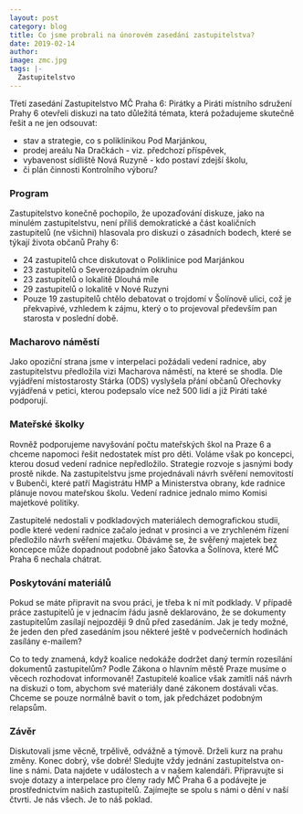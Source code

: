 ```yaml
---
layout: post
category: blog
title: Co jsme probrali na únorovém zasedání zastupitelstva?
date: 2019-02-14
author: 
image: zmc.jpg
tags: |-
  Zastupitelstvo
---
```


Třetí zasedání Zastupitelstvo MČ Praha 6: Pirátky a Piráti místního sdružení Prahy 6 otevřeli diskuzi na tato důležitá témata, která požadujeme skutečně řešit a ne jen odsouvat: 

* stav a strategie, co s poliklinikou Pod Marjánkou, 
* prodej areálu Na Dračkách - viz. předchozí příspěvek, 
* vybavenost sídliště Nová Ruzyně - kdo postaví zdejší školu, 
* či plán činnosti Kontrolního výboru?

### Program

Zastupitelstvo konečně pochopilo, že upozaďování diskuze, jako na minulém zastupitelstvu, není příliš demokratické a část koaličních zastupitelů (ne všichni) hlasovala pro diskuzi o zásadních bodech, které se týkají života občanů Prahy 6:

* 24 zastupitelů chce diskutovat o Poliklinice pod Marjánkou 
* 23 zastupitelů o Severozápadním okruhu
* 23 zastupitelů o lokalitě Dlouhá míle
* 29 zastupitelů o lokalitě v Nové Ruzyni
* Pouze 19 zastupitelů chtělo debatovat o trojdomí v Šolínově ulici, což je překvapivé, vzhledem k zájmu, který o to projevoval především pan starosta v poslední době.

### Macharovo náměstí

Jako opoziční strana jsme v interpelaci požádali vedení radnice, aby zastupitelstvu předložila vizi Macharova náměstí, na které se shodla. Dle vyjádření místostarosty Stárka (ODS) vyslyšela přání občanů Ořechovky vyjádřená v petici, kterou podepsalo více než 500 lidí a již Piráti také podporují.

### Mateřské školky

Rovněž podporujeme navyšování počtu mateřských škol na Praze 6 a chceme napomoci řešit nedostatek míst pro děti. Voláme však po koncepci, kterou dosud vedení radnice nepředložilo. Strategie rozvoje s jasnými body prostě nikde. Na zastupitelstvu jsme projednávali návrh svěření nemovitostí v Bubenči, které patří Magistrátu HMP a Ministerstva obrany, kde radnice plánuje novou mateřskou školu. Vedení radnice jednalo mimo Komisi majetkové politiky.

Zastupitelé nedostali v podkladových materiálech demografickou studii, podle které vedení radnice začalo jednat v prosinci a ve zrychleném řízení předložilo návrh svěření majetku. Obáváme se, že svěřený majetek bez koncepce může dopadnout podobně jako Šatovka a Šolínova, které MČ Praha 6 nechala chátrat.

### Poskytování materiálů

Pokud se máte připravit na svou práci, je třeba k ní mít podklady. V případě práce zastupitelů je v jednacím řádu jasně deklarováno, že se dokumenty zastupitelům zasílají nejpozději 9 dnů před zasedáním. Jak je tedy možné, že jeden den před zasedáním jsou některé ještě v podvečerních hodinách zasílány e-mailem?

Co to tedy znamená, když koalice nedokáže dodržet daný termín rozesílání dokumentů zastupitelům? Podle Zákona o hlavním městě Praze musíme o věcech rozhodovat informovaně! Zastupitelé koalice však zamítli náš návrh na diskuzi o tom, abychom své materiály dané zákonem dostávali včas. Chceme se pouze normálně bavit o tom, jak předcházet podobným relapsům.

### Závěr

Diskutovali jsme věcně, trpělivě, odvážně a týmově. Drželi kurz na prahu změny. Konec dobrý, vše dobré! Sledujte vždy jednání zastupitelstva on-line s námi. Data najdete v událostech a v našem kalendáři. Připravujte si svoje dotazy a interpelace pro členy rady MČ Praha 6 a podávejte je prostřednictvím našich zastupitelů. Zajímejte se spolu s námi o dění v naší čtvrti. Je nás všech. Je to náš poklad.
